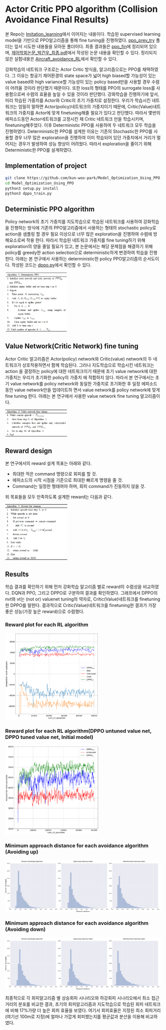 # Actor Critic PPO algorithm (Collision Avoidance Final Results)
본 Repo는 [Imitation_learning](https://github.com/kun-woo-park/Imitation_learning)에서 이어지는 내용이다. 학습된 supervised learning model을 기반으로 PPO알고리즘을 통해 fine tuning을 진행하였다. [ppo_prev_try](ppo_prev_try) 폴더는 앞서 시도한 내용들을 모아둔 폴더이다. 최종 결과들은 [ppo_fin](ppo_fin)에 정리되어 있으며, [제어학회논문_박건우_최종.pdf](제어학회_박건우_최종.pdf)에서 작성된 논문 내용을 확인할 수 있다. 정리되지 않은 실험내용은 [Aircraft_avoidance_RL](https://github.com/aisl-khu/collision_avoidance/tree/master/Aircraft_avoidance_RL)에서 확인할 수 있다.

강화학습의 네트워크 구조로는 Actor Critic 방식을, 알고리즘으로는 PPO를 채택하였다. 그 이유는 항공기 제어환경의 state space가 넓어 high biased할 가능성이 있는 value based와 high variance할 가능성이 있는 policy based만을 사용할 경우 수렴이 어려울 것이라 판단했기 때문이다. 또한 loss의 형태를 PPO의 surrogate loss를 사용함으로써 수렴의
효율을 높일 수 있을 것이라 판단했다. 강화학습을 진행하기에 앞서, 미리 학습된 가중치를 Actor와 Critic의 초기 가중치로 설정한다. 우리가 학습시킨 네트워크는 엄밀히 말하면 Actor(policy)네트워크의 가중치이기 때문에, Critic(Value)네트워크의 가중치를 Actor에 맞게 finetuning해줄 필요가 있다고 판단했다. 따라서 몇번의 에피소드동안 Actor네트워크를 고정시킨 채 Critic 네트워크 만을 학습시키며, finetuning해주었다. 이후 Deterministic PPO를 사용하여 두 네트워크 모두 학습을 진행하였다. Deterministic한 PPO를 설계한 이유는 기존의 Stochastic한 PPO를 사용할 경우 너무 많은 exploration을 진행하여 이미 학습되어 있던 가중치에서 거리가 멀어지는 경우가 발생하여 성능 향상이 어려웠다. 따라서 exploration을 줄이기 위해 Deterministic한 PPO를 설계하였다.

## Implementation of project
```bash
git clone https://github.com/kun-woo-park/Model_Optimization_Using_PPO.git
cd Model_Optimization_Using_PPO
python3 setup.py install
python3 dppo_train.py
```

## Deterministic PPO algorithm
Policy network의 초기 가중치를 지도학습으로 학습된 네트워크를 사용하여 강화학습을 진행하는 방식에 기존의 PPO알고리즘에서 사용하는 형태의 stochastic policy로 action을 샘플링 할 경우 필요 이상으로 너무 많은 exploration을 진행하여 수렴에 방해요소로써 작용 한다. 따라서 학습된 네트워크 가중치를 fine tuning하기 위해 exploration의 양을 줄일 필요가 있고, 본 논문에서는 해당 문제점을 해결하기 위해 policy를 greedy한 action selection으로 deterministic하게 변경하여 학습을 진행한다. 아래는 본 연구에서 사용하는 deterministic한 policy PPO알고리즘의 순서도이다. 작성된 코드는 [dppo.py](./dppo.py)에서 확인할 수 있다.

<img src="./image/DPPO.JPG" width="40%">

## Value Network(Critic Network) fine tuning
Actor Critic 알고리즘은 Actor(policy) network와 Critic(value) network의 두 네트워크가 상호작용하면서 함께 학습된다. 그러나 지도학습으로 학습시킨 네트워크는 action 을 결정하는 policy에 대한 네트워크이기 때문에 초기 value network에 대한 가중치는 우리가 초기화한 policy의 가중치
에 적합하지 않다. 따라서 본 연구에서는 초기 value network를 policy network와 동일한 가중치로 초기화한 후 일정 에피소드동안 value network만을 업데이트하 면서 value network를 policy network에 맞게 fine tuning 한다. 아래는 본 연구에서 사용한 value network fine tuning 알고리즘이다.

<img src="./image/vf.JPG" width="40%">

## Reward design
본 연구에서의 reward 설계 목표는 아래와 같다.

- 최대한 적은 command 명령으로 회피를 할 것.
- 에피소드의 시작 시점을 기준으로 최대한 빠르게 명령을 줄 것.
- Command는 일정한 형태여야 하며, 회피 command가 진동하지 않을 것.

위 목표들을 모두 만족하도록 설계한 reward는 다음과 같다.

<img src="./image/reward.JPG" width="40%">

## Results
학습 결과를 확인하기 위해 먼저 강화학습 알고리즘 별로 reward의 수렴성을 비교하였다. DQN과 PPO, 그리고 DPPO로 구분하여 결과를 확인하였다. 그래프에서 DPPO의 nvt와 vt는 (not or) valuenet tuning의 약자로, Critic(Value)네트워크를 finetuning한 DPPO를 말한다. 결과적으로 Critic(Value)네트워크를 finetuning한 결과가 가장 좋은 성능(가장 높은 reward)으로 수렴했다.
### Reward plot for each RL algorithm
<img src="./image/res1.png" width="60%">

### Reward plot for each RL algorithm(DPPO untuned value net, DPPO tuned value net, Initial model)
<img src="./image/res2.png" width="60%">

### Minimum approach distance for each avoidance algorithm (Avoiding up)
<img src="./image/uc_res.jpg" width="100%">

### Minimum approach distance for each avoidance algorithm (Avoiding down)
<img src="./image/dc_res.jpg" width="100%">

최종적으로 각 회피알고리즘 별 상승회피 시나리오와 하강회피 시나리오에서 최소 접근거리의 분포를 비교한 결과, 초기의 회피알고리즘과 지도학습으로 학습된 회피 네트워크에 비해 17%가량 더 높은 회피 효율을 보였다. 여기서 회피효율은 지정된 최소 회피거리(여기선 100m로 지정)에 얼마나 가깝게 회피했는지를 평균값과 분산을 이용해 비교하였다.
